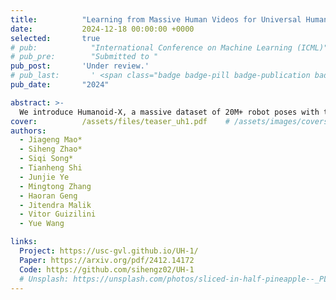 ```yaml
---
title:          "Learning from Massive Human Videos for Universal Humanoid Pose Control"
date:           2024-12-18 00:00:00 +0000
selected:       true
# pub:            "International Conference on Machine Learning (ICML)"
# pub_pre:        "Submitted to "
pub_post:       'Under review.'
# pub_last:       ' <span class="badge badge-pill badge-publication badge-success">Spotlight</span>'
pub_date:       "2024"

abstract: >-
  We introduce Humanoid-X, a massive dataset of 20M+ robot poses with text descriptions, and UH-1, a language-driven control model - together enabling humanoid robots to effectively learn and replicate diverse human movements from video data.
cover:          /assets/files/teaser_uh1.pdf    # /assets/images/covers/cover3.jpg
authors:
  - Jiageng Mao*
  - Siheng Zhao*
  - Siqi Song*
  - Tianheng Shi
  - Junjie Ye
  - Mingtong Zhang
  - Haoran Geng
  - Jitendra Malik
  - Vitor Guizilini
  - Yue Wang

links:
  Project: https://usc-gvl.github.io/UH-1/
  Paper: https://arxiv.org/pdf/2412.14172
  Code: https://github.com/sihengz02/UH-1
  # Unsplash: https://unsplash.com/photos/sliced-in-half-pineapple--_PLJZmHZzk
---
```

